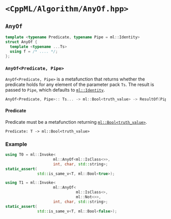 # `<CppML/Algorithm/AnyOf.hpp>`

## `AnyOf`

```c++
template <typename Predicate, typename Pipe = ml::Identity>
struct AnyOf {
  template <typename ...Ts>
  using f = /* .... */;
};
```
### `AnyOf<Predicate, Pipe>`

`AnyOf<Predicate, Pipe>` is a metafunction that returns whether the predicate holds for any element of the parameter pack `Ts`.  The result is passed to `Pipe`, which defaults to [`ml::Identity`](../Functional/Identity.md).

```c++
AnyOf<Predicate, Pipe>:: Ts... -> ml::Bool<truth_value> -> ResultOf(Pipe)
```

#### Predicate

Predicate must be a metafunction returning [`ml::Bool<truth_value>`](../Vocabulary/Const.md).
```
Predicate: T -> ml::Bool<truth_value>
```

### Example

```c++
using T0 = ml::Invoke<
                     ml::AnyOf<ml::IsClass<>>,
                     int, char, std::string>;
static_assert(
              std::is_same_v<T, ml::Bool<true>);

using T1 = ml::Invoke<
                     ml::AnyOf<
                               ml::IsClass<>,
                               ml::Not<>>,
                     int, char, std::string>;
static_assert(
              std::is_same_v<T, ml::Bool<false>);
```
